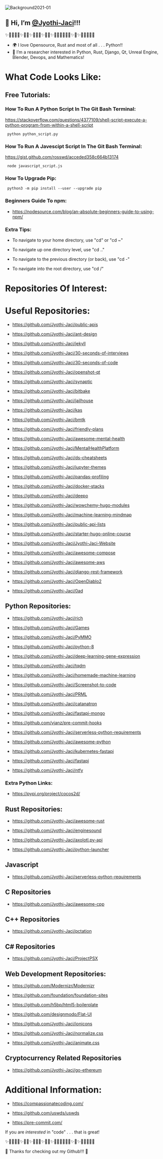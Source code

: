    ![Background2021-01](https://user-images.githubusercontent.com/87783981/127431233-2fc765ab-81e2-4fa7-a6ac-e5d73e79f0f8.png)
## 👋 Hi, I’m [@Jyothi-Jaci](https://github.com/Jyothi-Jaci)!!!
✨🎉🎊🎇🎆✨🎊🎉✨🎇🎆🎇✨🎉🎈✨🎉🎊🎆🧨🎊🎉✨🎇✨🎆🎇🎊🎉🎈
- 🌍 I love Opensource, Rust and most of all . . . Python!!
- 👀 I’m a researcher interested in Python, Rust, Django, Qt, Unreal Engine, Blender, Devops, and Mathematics!
 
# What Code Looks Like:

## Free Tutorials:

### How To Run A Python Script In The Git Bash Terminal:
   
   https://stackoverflow.com/questions/4377109/shell-script-execute-a-python-program-from-within-a-shell-script

     python python_script.py
     
### How To Run A Javescipt Script In The Git Bash Terminal:
   
   https://gist.github.com/rosswd/acceded358c664b13174

     node javascript_script.js
     
### How To Upgrade Pip:

     python3 -m pip install --user --upgrade pip 
### Beginners Guide To npm:
- https://nodesource.com/blog/an-absolute-beginners-guide-to-using-npm/
### Extra Tips:

- To navigate to your home directory, use "cd" or "cd ~"

- To navigate up one directory level, use "cd .."

- To navigate to the previous directory (or back), use "cd -"

- To navigate into the root directory, use "cd /"

# Repositories Of Interest:

# Useful Repositories:

   - https://github.com/Jyothi-Jaci/public-apis

   - https://github.com/Jyothi-Jaci/ant-design
   
   - https://github.com/Jyothi-Jaci/jekyll
   
   - https://github.com/Jyothi-Jaci/30-seconds-of-interviews
   
   - https://github.com/Jyothi-Jaci/30-seconds-of-code
   
   - https://github.com/Jyothi-Jaci/openshot-qt
   
   - https://github.com/Jyothi-Jaci/synaptic
   
   - https://github.com/Jyothi-Jaci/bitbake
   
   - https://github.com/Jyothi-Jaci/jailhouse
 
   - https://github.com/Jyothi-Jaci/kas
   
   - https://github.com/Jyothi-Jaci/bmtk

   - https://github.com/Jyothi-Jaci/friendly-plans
   
   - https://github.com/Jyothi-Jaci/awesome-mental-health

   - https://github.com/Jyothi-Jaci/MentalHealthPlatform

   - https://github.com/Jyothi-Jaci/ds-cheatsheets

   - https://github.com/Jyothi-Jaci/jupyter-themes

   - https://github.com/Jyothi-Jaci/pandas-profiling

   - https://github.com/Jyothi-Jaci/docker-stacks

   - https://github.com/Jyothi-Jaci/deepo

   - https://github.com/Jyothi-Jaci/wowchemy-hugo-modules

   - https://github.com/Jyothi-Jaci/machine-learning-mindmap

   - https://github.com/Jyothi-Jaci/public-api-lists

   - https://github.com/Jyothi-Jaci/starter-hugo-online-course

   - https://github.com/Jyothi-Jaci/Jyothi-Jaci-Website

   - https://github.com/Jyothi-Jaci/awesome-compose

   - https://github.com/Jyothi-Jaci/awesome-aws

   - https://github.com/Jyothi-Jaci/django-rest-framework

   - https://github.com/Jyothi-Jaci/OpenDiablo2

   - https://github.com/Jyothi-Jaci/0ad

## Python Repositories:

   - https://github.com/Jyothi-Jaci/rich
  
   - https://github.com/Jyothi-Jaci/Games
   
   - https://github.com/Jyothi-Jaci/PyMMO
   
   - https://github.com/Jyothi-Jaci/python-8

   - https://github.com/Jyothi-Jaci/deep-learning-gene-expression

   - https://github.com/Jyothi-Jaci/tqdm

   - https://github.com/Jyothi-Jaci/homemade-machine-learning

   - https://github.com/Jyothi-Jaci/Screenshot-to-code

   - https://github.com/Jyothi-Jaci/PRML

   - https://github.com/Jyothi-Jaci/catanatron

   - https://github.com/Jyothi-Jaci/fastapi-mongo

   - https://github.com/vjanz/pre-commit-hooks

   - https://github.com/Jyothi-Jaci/serverless-python-requirements

   - https://github.com/Jyothi-Jaci/awesome-python

   - https://github.com/Jyothi-Jaci/kubernetes-fastapi

   - https://github.com/Jyothi-Jaci/fastapi

   - https://github.com/Jyothi-Jaci/ntfy

### Extra Python Links:

   - https://pypi.org/project/cocos2d/
   
## Rust Repositories:

   - https://github.com/Jyothi-Jaci/awesome-rust
   
   - https://github.com/Jyothi-Jaci/enginesound
   
   - https://github.com/Jyothi-Jaci/axolotl.py-api

   - https://github.com/Jyothi-Jaci/python-launcher

## Javascript

   - https://github.com/Jyothi-Jaci/serverless-python-requirements
   
## C Repositories

   - https://github.com/Jyothi-Jaci/awesome-cpp
   
## C++ Repositories

   - https://github.com/Jyothi-Jaci/pctation

## C# Repositories

   - https://github.com/Jyothi-Jaci/ProjectPSX
   
## Web Development Repositories:
   
  - https://github.com/Modernizr/Modernizr
   
  - https://github.com/foundation/foundation-sites
   
  - https://github.com/h5bp/html5-boilerplate
   
  - https://github.com/designmodo/Flat-UI
   
  - https://github.com/Jyothi-Jaci/ionicons
   
  - https://github.com/Jyothi-Jaci/normalize.css
   
  - https://github.com/Jyothi-Jaci/animate.css

## Cryptocurrency Related Repositories

   - https://github.com/Jyothi-Jaci/go-ethereum
 
# Additional Information:

  - https://compassionatecoding.com/

  - https://github.com/uswds/uswds

  - https://pre-commit.com/

   If you are _interested_ in "code" . . . that is great!
   
✨🎉🎊🎇🎆✨🎊🎉✨🎇🎆🎇✨🎉🎈✨🎉🎊🎆🧨🎊🎉✨🎇✨🎆🎇🎊🎉🎈
 
🌌 Thanks for checking out my Github!!! 🌌
##

<!---

More Links & Resources:

### How To Run Virtual Environments In Git Bash Terminal:

## 12.2. Creating Virtual Environments:

   The module used to create and manage virtual environments is called venv. venv will usually install the most recent version of Python that you have available. If you have multiple versions of Python on your system, you can select a specific Python version by running python3 or whichever version you want.

To create a virtual environment, decide upon a directory where you want to place it, and run the venv module as a script with the directory path:

python3 -m venv tutorial-env

This will create the tutorial-env directory if it doesn’t exist, and also create directories inside it containing a copy of the Python interpreter, the standard library, and various supporting files.

A common directory location for a virtual environment is .venv. This name keeps the directory typically hidden in your shell and thus out of the way while giving it a name that explains why the directory exists. It also prevents clashing with .env environment variable definition files that some tooling supports.

Once you’ve created a virtual environment, you may activate it.

On Windows, run:

tutorial-env\Scripts\activate.bat
On Unix or MacOS, run:

source tutorial-env/bin/activate
(This script is written for the bash shell. If you use the csh or fish shells, there are alternate activate.csh and activate.fish scripts you should use instead.)

Activating the virtual environment will change your shell’s prompt to show what virtual environment you’re using, and modify the environment so that running python will get you that particular version and installation of Python. For example:

$ source ~/envs/tutorial-env/bin/activate
(tutorial-env) $ python
Python 3.5.1 (default, May  6 2016, 10:59:36)
  ...
>>> import sys
>>> sys.path
['', '/usr/local/lib/python35.zip', ...,
'~/envs/tutorial-env/lib/python3.5/site-packages']
>>>

## 12.3. Managing Packages with pip
You can install, upgrade, and remove packages using a program called pip. By default pip will install packages from the Python Package Index, <https://pypi.org>. You can browse the Python Package Index by going to it in your web browser.

pip has a number of subcommands: “install”, “uninstall”, “freeze”, etc. (Consult the Installing Python Modules guide for complete documentation for pip.)

You can install the latest version of a package by specifying a package’s name:

(tutorial-env) $ python -m pip install novas
Collecting novas
  Downloading novas-3.1.1.3.tar.gz (136kB)
Installing collected packages: novas
  Running setup.py install for novas
Successfully installed novas-3.1.1.3
You can also install a specific version of a package by giving the package name followed by == and the version number:

(tutorial-env) $ python -m pip install requests==2.6.0
Collecting requests==2.6.0
  Using cached requests-2.6.0-py2.py3-none-any.whl
Installing collected packages: requests
Successfully installed requests-2.6.0
If you re-run this command, pip will notice that the requested version is already installed and do nothing. You can supply a different version number to get that version, or you can run pip install --upgrade to upgrade the package to the latest version:

(tutorial-env) $ python -m pip install --upgrade requests
Collecting requests
Installing collected packages: requests
  Found existing installation: requests 2.6.0
    Uninstalling requests-2.6.0:
      Successfully uninstalled requests-2.6.0
Successfully installed requests-2.7.0
pip uninstall followed by one or more package names will remove the packages from the virtual environment.

**Update Readme.md 1.4.6**
--->
